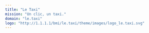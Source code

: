 ```yaml
---
title: "Le Taxi"
mission: "Un clic, un taxi."
domain: "le.taxi"
logo: "http://1.1.1.1/bmi/le.taxi/theme/images/logo_le.taxi.svg"
---
```

